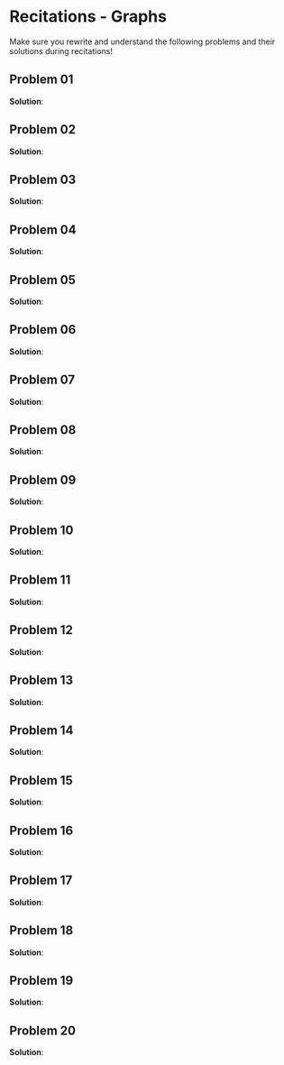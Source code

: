 # Recitations - Graphs

Make sure you rewrite and understand the following problems and their solutions during recitations!

## Problem 01

**Solution**: 


## Problem 02

**Solution**: 


## Problem 03

**Solution**: 


## Problem 04

**Solution**: 


## Problem 05

**Solution**: 


## Problem 06

**Solution**: 


## Problem 07

**Solution**: 


## Problem 08

**Solution**: 


## Problem 09

**Solution**: 


## Problem 10

**Solution**: 


## Problem 11

**Solution**: 


## Problem 12

**Solution**: 


## Problem 13

**Solution**: 


## Problem 14

**Solution**: 


## Problem 15

**Solution**: 


## Problem 16

**Solution**: 


## Problem 17

**Solution**: 


## Problem 18

**Solution**: 


## Problem 19

**Solution**: 


## Problem 20

**Solution**: 